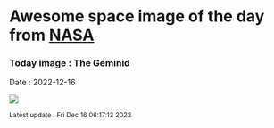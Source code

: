 
# Awesome space image of the day from [NASA](https://api.nasa.gov/)

### Today image : The Geminid
Date : 2022-12-16

![](https://apod.nasa.gov/apod/image/2212/GeminidoverBluemoonvalley-1024.jpg)

<small>Latest update : Fri Dec 16 06:17:13 2022</small>
        